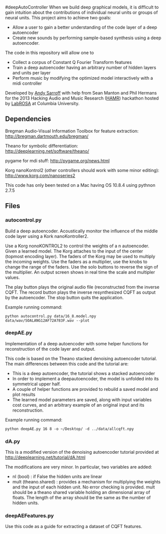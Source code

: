 #deepAutoController
When we build deep graphical models, it is difficult to gain intuition about the contributions of individual neural units or groups of neural units. This project aims to achieve two goals:

* Allow a user to gain a better understanding of the code layer of a deep autoencoder
* Create new sounds by performing sample-based synthesis using a deep autoencoder.

The code in this repository will allow one to

* Collect a corpus of Constant Q Fourier Transform features
* Train a deep autoencoder having an arbitrary number of hidden layers and units per layer
* Perform music by modifying the optimized model interactively with a midi controller 

Developed by [Andy Sarroff](http://www.cs.dartmouth.edu/~sarroff) with help from Sean Manton and Phil Hermans for the 2013 Hacking Audio and Music Research ([HAMR](http://labrosa.ee.columbia.edu/hamr2013/)) hackathon hosted by [LabROSA](http://labrosa.ee.columbia.edu/) at Columbia University.


## Dependencies
Bregman Audio-Visual Information Toolbox for feature extraction:
http://bregman.dartmouth.edu/bregman/

Theano for symbolic differentiation:
http://deeplearning.net/software/theano/

pygame for mdi stuff:
http://pygame.org/news.html

Korg nanoKontrol2 (other controllers should work with some minor editing):
http://www.korg.com/nanoseries2

This code has only been tested on a Mac having OS 10.8.4 using pythnon 2.7.5

## Files
### autocontrol.py

Build a deep autoencoder. Acoustically monitor the influence of the middle code layer using a Kork nanoKontroller2. 

Use a Korg nonoKONTROL2 to control the weights of a n autoencoder. Given a learned model. The Korg attaches to the input of the center (topmost encoding layer). The faders of the Korg may be used to multiply the incoming weights. Use the faders as a multiplier, use the knobs to change the range of the faders. Use the solo buttons to reverse the sign of the multiplier. An output screen shows in real time the scale and multipler values.
    
The play  button plays the original audio file (reconstructed from the inverse CQFT. The record button plays the inverse resynthesized CQFT as output by the autoencoder. The stop button quits the application.

Example running command:

	python autocontrol.py data/16_8.model.npy data/wav/SOALANG12AF72A783F.wav --plot

### deepAE.py
Implementation of a deep autoencoder with some helper functions for reconstruction of the code layer and output.

This code is based on the Theano stacked denoising autoencoder tutorial. The main differences between this code and the tutorial are:

* This is a deep autoencoder, the tutorial shows a stacked autoencoder
* In order to implement a deepautoencoder, the model is unfolded into its symmetrical upper half.
* A couple of helper functions are provided to rebuild a saved model and plot results
* The learned model parameters are saved, along with input variables cost curves, and an arbitrary example of an original input and its reconstruction.

Example running command:

	python deepAE.py 16 8 -o ~/Desktop/ -d ../data/allcqft.npy

### dA.py
This is a modified version of the denoising autoencoder tutorial provided at http://deeplearning.net/tutorial/dA.html
 
The modifications are very minor. In particular, two variables are added:

* nl (bool) : if False the hidden units are linear
* mult (theano.shared) : provides a mechanism for multiplying the weights and the input of each hidden unit. No error checking is provided. mult should be a theano shared variable holding an  dimensional array of floats. The length of the array should be the same as the number of hidden units.
 
### deepAEFeatures.py
Use this code as a guide for extracting a dataset of CQFT features.
